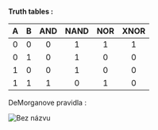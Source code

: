**Truth tables :**

| **A** | **B** | **AND** | **NAND** | **NOR** | **XNOR** |
| :-: | :-: | :-: | :-: | :-: | :-: |
| 0 | 0 | 0 | 1 | 1 | 1 |
| 0 | 1 | 0 | 1 | 0 | 0 |
| 1 | 0 | 0 | 1 | 0 | 0 |
| 1 | 1 | 1 | 0 | 1 | 0 |

DeMorganove pravidla :

![Bez názvu](https://user-images.githubusercontent.com/60688750/74787775-514ddb00-52b0-11ea-9f9d-4395ee94dd52.png)
